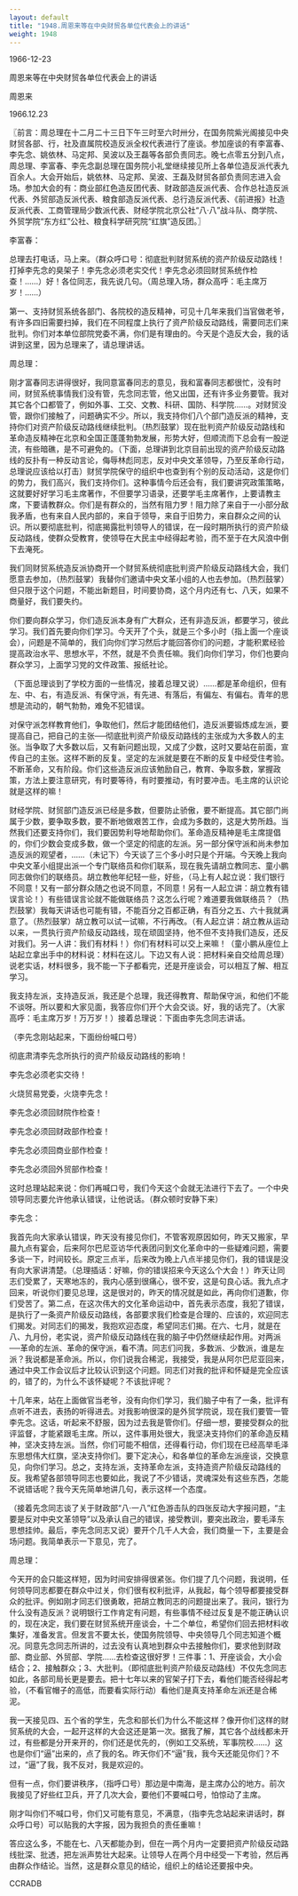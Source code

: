 ```yaml
---
layout: default
title: "1948.周恩来等在中央财贸各单位代表会上的讲话"
weight: 1948
---
```


1966-12-23

周恩来等在中央财贸各单位代表会上的讲话

周恩来

1966.12.23

〖前言：周总理在十二月二十三日下午三时至六时卅分，在国务院紫光阁接见中央财贸各部、行，社及直属院校造反派全权代表进行了座谈。参加座谈的有李富春、李先念、姚依林、马定邦、吴波以及王磊等各部负责同志。晚七点零五分到八点，周总理、李富春、李先念副总理在国务院小礼堂继续接见所上各单位造反派代表九百余人。大会开始后，姚依林、马定邦、吴波、王磊及财贸各部负责同志进入会场。参加大会的有：商业部红色造反团代表、财政部造反派代表、合作总社造反派代表、外贸部造反派代表、粮食部造反派代表、总行造反派代表、《前进报》社造反派代表、工商管理局少数派代表、财经学院北京公社“八·八”战斗队、商学院、外贸学院“东方红”公社、粮食科学研究院“红旗”造反团。〗

李富春：

总理去打电话，马上来。（群众呼口号：彻底批判财贸系统的资产阶级反动路线！打掉李先念的臭架子！李先念必须老实交代！李先念必须回财贸系统作检查！……）好！各位同志，我先说几句。（周总理入场，群众高呼：毛主席万岁！……）

第一、支持财贸系统各部门、各院校的造反精神，可见十几年来我们当官做老爷，有许多四旧需要扫掉，我们在不同程度上执行了资产阶级反动路线，需要同志们来批判。你们对本单位部院党委不满，你们是有理由的。今天是个造反大会，我的话讲到这里，因为总理来了，请总理讲话。

周总理：

刚才富春同志讲得很好，我同意富春同志的意见，我和富春同志都很忙，没有时间，财贸系统事情我们没有管，先念同志管，他又出国，还有许多业务要管。我对其它各个口都管了，例如外事、工交、文教、科研、国防、科学院……。对财贸没管，跟你们接触了，问题确实不少。所以，我支持你们八个部门造反派的精神，支持你们对资产阶级反动路线继续批判。（热烈鼓掌）现在批判资产阶级反动路线和革命造反精神在北京和全国正蓬蓬勃勃发展，形势大好，但顺流而下总会有一股逆流，有些暗礁，是不可避免的。（下面，总理讲到北京目前出现的资产阶级反动路线的反扑有一种反动言论，侮辱林彪同志，反对中央文革领导，乃至反革命行动，总理说应该给以打击）财贸学院保守的组织中也查到有个别的反动活动，这是你们的势力，我们高兴，我们支持你们。这种事情今后还会有，我们要讲究政策策略，这就要好好学习毛主席著作，不但要学习语录，还要学毛主席著作，上要请教主席，下要请教群众。你们是有群众的，当然有阻力罗！阻力除了来自于一小部分敌我矛盾，也有来自人民内部的，来自于领导，来自于旧势力，来自群众之间的认识。所以要彻底批判，彻底揭露批判领导人的错误，在一段时期所执行的资产阶级反动路线，使群众受教育，使领导在大民主中经得起考验，而不至于在大风浪中倒下去淹死。

我们同财贸系统造反派协商开一个财贸系统彻底批判资产阶级反动路线大会，我们愿意去参加，（热烈鼓掌）我替你们邀请中央文革小组的人也去参加。（热烈鼓掌）但只限于这个问题，不能出新题目，时间要协商，这个月内还有七、八天，如果不商量好，我们要失约。

你们要向群众学习，你们造反派本身有广大群众，还有非造反派，都要学习，彼此学习。我们首先要向你们学习。今天开了个头，就是三个多小时（指上面一个座谈会），问题是不简单的，我们向你们学习然后才能回答你们的问题，才能积累经验提高政治水平、思想水平，不然，就是不负责任嘛。我们向你们学习，你们也要向群众学习，上面学习党的文件政策、报纸社论。

（下面总理谈到了学校方面的一些情况，接着总理又说）……都是革命组织，但有左、中、右，有造反派、有保守派，有先进、有落后，有偏左、有偏右。青年的思想是流动的，朝气勃勃，难免不犯错误。

对保守派怎样教育他们，争取他们，然后才能团结他们，造反派要锻炼成左派，要提高自己，把自己的主张──彻底批判资产阶级反动路线的主张成为大多数人的主张。当争取了大多数以后，又有新问题出现，又成了少数，这时又要站在前面，宣传自己的主张。这样不断的反复。坚定的左派就是要在不断的反复中经受住考验。不断革命，又有阶段。你们这些造反派应该勉励自己，教育、争取多数，掌握政策，方法上要注意研究，有时要等待，有时要推动，有时要冲击。毛主席的认识论就是这样的嘛！

财经学院、财贸部门造反派已经是多数，但要防止骄傲，要不断提高。其它部门尚属于少数，要争取多数，要不断地做艰苦工作，会成为多数的，这是大势所趋。当然我们还要支持你们，我们要因势利导地帮助你们。革命造反精神是毛主席提倡的，你们少数会变成多数，做一个坚定的彻底的左派。另一部分保守派和尚未参加造反派的观望者，……（未记下）今天谈了三个多小时只是个开端。今天晚上我向中央文革小组提出派一个专门联络员和你们联系，现在我先请胡立教同志、童小鹏同志做你们的联络员。胡立教他年纪轻一些，好些，（马上有人起立说：我们银行不同意！又有一部分群众随之也说不同意，不同意！另有一人起立讲：胡立教有错误言论！）有些错误言论就不能做联络员？这怎么行呢？难道要我做联络员？（热烈鼓掌）我每天讲话也可能有错，不能百分之百都正确，有百分之五、六十我就满意了。（热烈鼓掌）胡立教可以试一试嘛，不行再改。（有人起立讲：胡立教从运动以来，一贯执行资产阶级反动路线，现在顽固坚持，他不但不支持我们造反，还反对我们。另一人讲：我们有材料！）你们有材料可以交上来嘛！（童小鹏从座位上站起立拿出手中的材料说：材料在这儿。下边又有人说：把材料亲自交给周总理）说老实话，材料很多，我不能一下子都看完，还是开座谈会，可以相互了解、相互学习。

我支持左派，支持造反派，我还是个总理，我还得教育、帮助保守派，和他们不能不谈呀。所以要和大家见面，我答应你们开个大会交谈。好，我的话完了。（大家高呼：毛主席万岁！万万岁！）接着总理说：下面由李先念同志讲话。

（李先念刚站起来，下面纷纷喊口号）

彻底肃清李先念所执行的资产阶级反动路线的影响！

李先念必须老实交待！

火烧贸易党委，火烧李先念！

李先念必须回财院作检查！

李先念必须回财政部作检查！

李先念必须回商业部作检查！

李先念必须回外贸部作检查！

这时总理站起来说：你们再喊口号，我们今天这个会就无法进行下去了。一个中央领导同志要允许他承认错误，让他说话。（群众顿时安静下来）

李先念：

我首先向大家承认错误，昨天没有接见你们，不管客观原因如何，昨天又搬家，早晨九点有宴会，后来阿尔巴尼亚访华代表团问到文化革命中的一些疑难问题，需要多谈一下，时间较长。原定三点半，后来改为晚上八点半接见你们，我的错误是没有向大家讲清楚。（总理插话：好嘛，你的错误招来今天这么个大会！）昨天让同志们受累了，天寒地冻的，我内心感到很痛心，很不安，这是句良心话。我九点才回来，听说你们要见总理，这是很对的，昨天的情况就是如此，再向你们道歉，你们受苦了。第二点，在这次伟大的文化革命运动中，首先表示态度，我犯了错误，是执行了一条资产阶级反动路线，各部要求我们检查是合理的、应该的，欢迎同志们揭发。对同志们的揭发，我抱欢迎态度，希望同志们揭。在六、七月，就是在八、九月份，老实说，资产阶级反动路线在我的脑子中仍然继续起作用。对两派──革命的左派、革命的保守派，看不清。同志们问我，多数派、少数派，谁是左派？我说都是革命派。所以，你们说我合稀泥，我接受，我是从阿尔巴尼亚回来，通过中央工作会议后才比较认识到这个问题。同志们对我的批评和怀疑是完全应该的，错了的，为什么不该怀疑呢？不该批评呢？

十几年来，站在上面做官当老爷，没有向你们学习，我们脑子中有了一条，批评有点听不进去，表扬的听得进去。对我影响很深的是外贸学院说，现在我们要管一管李先念。这话，听起来不舒服，因为过去我是管你们。仔细一想，要接受群众的批评监督，才能紧跟毛主席。所以，这件事用处很大，我坚决支持你们的革命造反精神，坚决支持左派。当然，你们可能不相信，还得看行动，你们现在已经高举毛泽东思想伟大红旗，坚决支持你们。要下定决心，和各单位的革命左派座谈，交换意见，向你们学习。总之，支持左派，支持革命左派，支持造资产阶级反动路线的反。我希望各部领导同志也要如此，我说了不少错话，灵魂深处有这些东西，怎能不说错话呢？我今天先简单地讲几句，表示这样一个态度。

（接着先念同志谈了关于财政部“八·一八”红色游击队的四张反动大字报问题，“主要是反对中央文革领导”以及承认自己的错误，接受教训，要突出政治，要毛泽东思想挂帅。最后，李先念同志又说）要开个几千人大会，我们商量一下，主要是会场问题。我简单表示一下意见，完了。

周总理：

今天开的会只能这样短，因为时间安排得很紧张。你们提了几个问题，我说明，任何领导同志都要在群众中过关，你们很有权利批评，从我起，每个领导都要接受群众的批评。例如刚才同志们很勇敢，把胡立教同志的问题提出来了。我问，银行为什么没有造反派？说明银行工作肯定有问题，有些事情不经过反复是不能正确认识的，现在决定，我们要在财贸系统开座谈会，十二个单位，希望你们回去把材料收集好，准备发言。但发言不要太长，使国务院领导、中央领导几个同志知道个概况。同意先念同志所讲的，过去没有认真地到群众中去接触你们，要求他到财政部、商业部、外贸部、学院……去检查这很好罗！三件事：1、开座谈会，大小会结合；2、接触群众；3、大批判。（即彻底批判资产阶级反动路线）不仅先念同志如此，各部司局长更是要去。把十七年以来的官架子打下去，看他们能否经得起考验，（不看官帽子的高低，而要看实际行动）看他们是真支持革命左派还是合稀泥。

我一天接见四、五个省的学生，先念和部长们为什么不能这样？像开你们这样的财贸系统的大会，一起开这样的大会这还是第一次。据我了解，其它各个战线都未开过，有些都是分开来开的，你们还是优先的，（例如工交系统，军事院校……）这也是你们“逼”出来的，点了我的名。昨天你们不“逼”我，我今天还能见你们？不过，“逼”了我，我不反对，我是欢迎的。

但有一点，你们要讲秩序，（指呼口号）那边是中南海，是主席办公的地方。前次我接见了好些红卫兵，开了几次大会，要他们不要喊口号，怕惊动了主席。

刚才叫你们不喊口号，你们又可能有意见，不满意，（指李先念站起来讲话时，群众呼口号）可以贴我的大字报，因为我担负的责任重嘛！

答应这么多，不能在七、八天都能办到，但在一两个月内一定要把资产阶级反动路线批深、批透，把左派声势壮大起来。让领导人在两个月中经受一下考验，然后再由群众作结论。当然，这是群众意见的结论，组织上的结论还要报中央。

CCRADB

